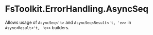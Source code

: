 # FsToolkit.ErrorHandling.AsyncSeq

Allows usage of `AsyncSeq<'t>` and `AsyncSeq<Result<'t, 'e>>` in `Async<Result<'t, 'e>>` builders.

